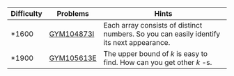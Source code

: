 | Difficulty | Problems | Hints |
| -------- | -------- | -------- |
| *1600 | [GYM104873I](https://codeforces.com/gym/104873/problem/I) | Each array consists of distinct numbers. So you can easily identify its next appearance. |
| *1900 | [GYM105613E](https://codeforces.com/gym/105613/problem/E) | The upper bound of $k$ is easy to find. How can you get other $k$ -s. |
